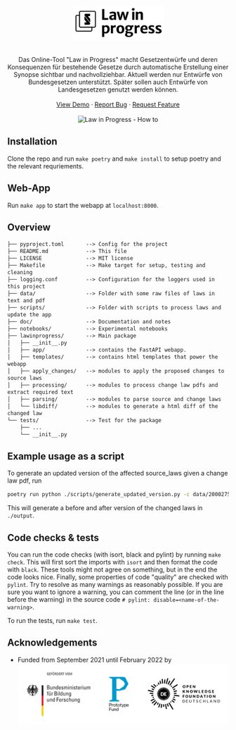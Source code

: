<br />
<div align="center">
  <a href="https://gitlab.com/nototast/lawinprogress/">
    <img src="resources/law-in-progress-logo.png" alt="Law in Progress" height="80">
  </a>

  <p align="center">
    <br />
    Das Online-Tool "Law in Progress" macht Gesetzentwürfe und deren Konsequenzen für bestehende Gesetze durch automatische Erstellung einer Synopse sichtbar und nachvollziehbar.
    Aktuell werden nur Entwürfe von Bundesgesetzen unterstützt. Später sollen auch Entwürfe von Landesgesetzen genutzt werden können.
    <br />
    <br />
    <a href="https://www.app.lawinprogress.de">View Demo</a>
    ·
    <a href="">Report Bug</a>
    ·
    <a href="mailto: hello@lawinprogress.de">Request Feature</a>
    <br />
    <br />
    <img src="resources/law_in_progress_how_to.gif" alt="Law in Progress - How to">
  </p>
</div>

## Installation

Clone the repo and run `make poetry` and `make install` to setup poetry and the relevant requriements.


## Web-App

Run `make app` to start the webapp at `localhost:8000`.

## Overview

```
├── pyproject.toml       --> Config for the project
├── README.md            --> This file
├── LICENSE              --> MIT license 
├── Makefile             --> Make target for setup, testing and cleaning
├── logging.conf         --> Configuration for the loggers used in this project
├── data/                --> Folder with some raw files of laws in text and pdf
├── scripts/             --> Folder with scripts to process laws and update the app
├── doc/                 --> Documentation and notes
├── notebooks/           --> Experimental notebooks
├── lawinprogress/       --> Main package
│   ├── __init__.py
│   ├── app/             --> contains the FastAPI webapp.
│   ├── templates/       --> contains html templates that power the webapp
│   ├── apply_changes/   --> modules to apply the proposed changes to source laws
│   ├── processing/      --> modules to process change law pdfs and extract required text
│   ├── parsing/         --> modules to parse source and change laws
│   └── libdiff/         --> modules to generate a html diff of the changed law
└── tests/               --> Test for the package
    ├── ...
    └── __init__.py
```


## Example usage as a script
To generate an updated version of the affected source_laws given a change law pdf, run

```bash
poetry run python ./scripts/generate_updated_version.py -c data/2000275.pdf
```

This will generate a before and after version of the changed laws in `./output`.


## Code checks & tests

You can run the code checks (with isort, black and pylint) by running `make check`.
This will first sort the imports with `isort` and then format the code with `black`.
These tools might not agree on something, but in the end the code looks nice.
Finally, some properties of code "quality" are checked with `pylint`.
Try to resolve as many warnings as reasonably possible. If you are sure you want to ignore a warning,
you can comment the line (or in the line before the warning) in the source code ```# pylint: disable=<name-of-the-warning>```.

To run the tests, run `make test`.

## Acknowledgements

* Funded from September 2021 until February 2022 by ![logos of the "Bundesministerium für Bildung und Forschung", Prodotype Fund and OKFN-Deutschland](resources/pf_funding_logos.svg)
